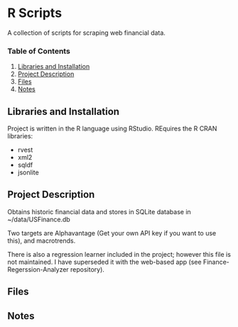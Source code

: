 # R Scripts

A collection of scripts for scraping web financial data. 


### Table of Contents

1. [Libraries and Installation](#installation)
2. [Project Description](#motivation)
3. [Files](#files)
4. [Notes](#results)

## Libraries and Installation <a name="installation"></a>

Project is written in the R language using RStudio.
REquires the R CRAN libraries:
 - rvest
 - xml2
 - sqldf
 - jsonlite

## Project Description<a name="motivation"></a>

Obtains historic financial data and stores in SQLite database in ~/data/USFinance.db

Two targets are Alphavantage (Get your own API key if you want to use this), and macrotrends.

There is also a regression learner included in the project; however this file is not maintained.  I have superseded it with the web-based app (see Finance-Regerssion-Analyzer repository).


## Files <a name="files"></a>

 

## Notes<a name="results"></a>


